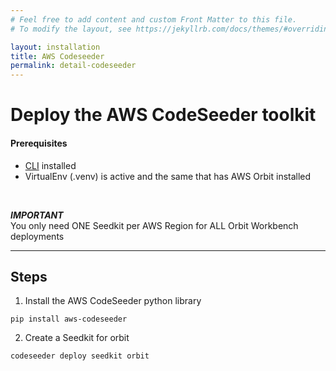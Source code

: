 ```yaml
---
# Feel free to add content and custom Front Matter to this file.
# To modify the layout, see https://jekyllrb.com/docs/themes/#overriding-theme-defaults

layout: installation
title: AWS Codeseeder
permalink: detail-codeseeder
---
```


# Deploy the AWS CodeSeeder toolkit
#### Prerequisites
- [CLI](detail-cli) installed
- VirtualEnv (.venv) is active and the same that has AWS Orbit installed
<br>

**_IMPORTANT_**<br>
You only need ONE Seedkit per AWS Region for ALL Orbit Workbench deployments<br>

----
## **Steps**
1. Install the AWS CodeSeeder python library
```
pip install aws-codeseeder
``` 
2. Create a Seedkit for orbit  
```
codeseeder deploy seedkit orbit
```